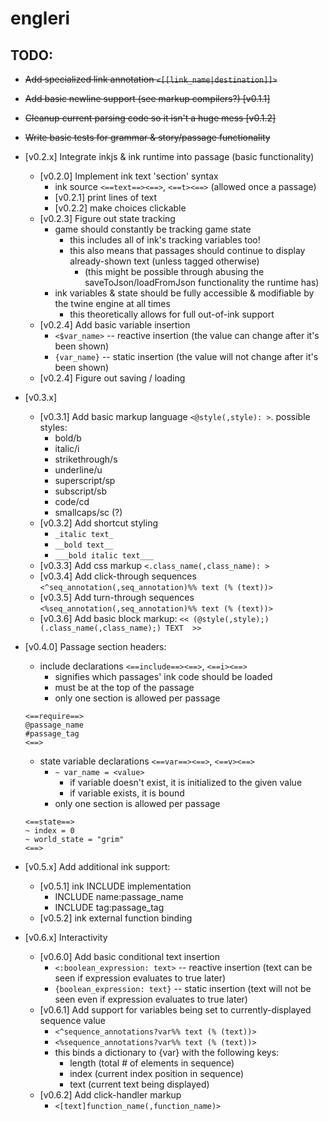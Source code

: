 # engleri

## TODO:
- ~~Add specialized link annotation `<[[link_name|destination]]>`~~
- ~~Add basic newline support (see markup compilers?) [v0.1.1]~~
- ~~Cleanup current parsing code so it isn't a huge mess [v0.1.2]~~
- ~~Write basic tests for grammar & story/passage functionality~~

- [v0.2.x] Integrate inkjs & ink runtime into passage (basic functionality)
	- [v0.2.0] Implement ink text 'section' syntax 
		-  ink source `<==text==><==>`, `<==t><==>` (allowed once a passage)
		- [v0.2.1] print lines of text 
		- [v0.2.2] make choices clickable 
	- [v0.2.3] Figure out state tracking 
		- game should constantly be tracking game state
			- this includes all of ink's tracking variables too!
			- this also means that passages should continue to display already-shown text (unless tagged otherwise)
				- (this might be possible through abusing the saveToJson/loadFromJson functionality the runtime has)
		- ink variables & state should be fully accessible & modifiable by the twine engine at all times
			- this theoretically allows for full out-of-ink support
	- [v0.2.4] Add basic variable insertion 
		- `<$var_name>` -- reactive insertion (the value can change after it's been shown) 
		- `{var_name}` -- static insertion (the value will not change after it's been shown)
	- [v0.2.4] Figure out saving / loading 

- [v0.3.x]
	- [v0.3.1] Add basic markup language `<@style(,style): >`. possible styles:
		- bold/b
		- italic/i
		- strikethrough/s
		- underline/u
		- superscript/sp
		- subscript/sb
		- code/cd
		- smallcaps/sc (?)
	- [v0.3.2] Add shortcut styling
		- `_italic text_`
		- `__bold text__`
		- `___bold italic text___`
	- [v0.3.3] Add css markup `<.class_name(,class_name): >` 
	- [v0.3.4] Add click-through sequences `<^seq_annotation(,seq_annotation)%% text (% (text))>` 
	- [v0.3.5] Add turn-through sequences `<%seq_annotation(,seq_annotation)%% text (% (text))>` 
	- [v0.3.6] Add basic block markup: 
			```
			<< (@style(,style);)(.class_name(,class_name);)
			TEXT 
			>>
			```

- [v0.4.0] Passage section headers: 
    - include declarations `<==include==><==>`, `<==i><==>`
        - signifies which passages' ink code should be loaded
        - must be at the top of the passage
        - only one section is allowed per passage
    ```
    <==require==>
    @passage_name
    #passage_tag
    <==>
    ```
    - state variable declarations `<==var==><==>`, `<==v><==>`
        - `~ var_name = <value>`
            - if variable doesn't exist, it is initialized to the given value
            - if variable exists, it is bound
        - only one section is allowed per passage
    ```
    <==state==>
    ~ index = 0
    ~ world_state = "grim"
    <==>
    ```

- [v0.5.x] Add additional ink support: 
	- [v0.5.1] ink INCLUDE implementation
		- INCLUDE name:passage_name
		- INCLUDE tag:passage_tag 
	- [v0.5.2] ink external function binding 

- [v0.6.x] Interactivity
	- [v0.6.0] Add basic conditional text insertion 
		- `<:boolean_expression: text>` -- reactive insertion (text can be seen if expression evaluates to true later)
		- `{boolean_expression: text}` -- static insertion (text will not be seen even if expression evaluates to true later)
	- [v0.6.1] Add support for variables being set to currently-displayed sequence value
		- `<^sequence_annotations?var%% text (% (text))>` 
		- `<%sequence_annotations?var%% text (% (text))>`  
		- this binds a dictionary to {var} with the following keys:
			- length (total # of elements in sequence)
			- index (current index position in sequence)
			- text (current text being displayed)
	- [v0.6.2] Add click-handler markup
		- `<[text]function_name(,function_name)>`


